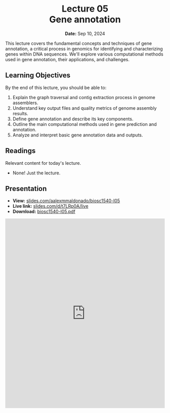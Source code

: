 <h1 align="center">
<b>Lecture 05</b><br>
Gene annotation
</h1>
<p align="center">
<b>Date:</b> Sep 10, 2024
</p>

This lecture covers the fundamental concepts and techniques of gene annotation, a critical process in genomics for identifying and characterizing genes within DNA sequences.
We'll explore various computational methods used in gene annotation, their applications, and challenges.

## Learning Objectives

By the end of this lecture, you should be able to:

1.  Explain the graph traversal and contig extraction process in genome assemblers.
2.  Understand key output files and quality metrics of genome assembly results.
3.  Define gene annotation and describe its key components.
4.  Outline the main computational methods used in gene prediction and annotation.
5.  Analyze and interpret basic gene annotation data and outputs.

## Readings

Relevant content for today's lecture.

-   None! Just the lecture.

## Presentation

-   **View:** [slides.com/aalexmmaldonado/biosc1540-l05](https://slides.com/aalexmmaldonado/biosc1540-l05)
-   **Live link:** [slides.com/d/t7LRp0A/live](https://slides.com/d/t7LRp0A/live)
-   **Download:** [biosc1540-l05.pdf](/lectures/05/biosc1540-l05.pdf)

<iframe src="https://slides.com/aalexmmaldonado/biosc1540-l05/embed?byline=hidden&share=hidden" width="100%" height="600" title="BIOSC 1540: Lecture 05" scrolling="no" frameborder="0" webkitallowfullscreen mozallowfullscreen allowfullscreen></iframe>
